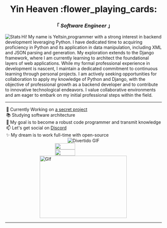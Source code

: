 
<head>
 <link rel="nesheet" href="styles.css">
</head>
<body>
 <div align="center" justify="center">
 
 <h1>Yin Heaven :flower_playing_cards: </h1>
 <h3> 「  <em>Software Engineer</em>  」 </h3>

 </div>

 <img align="left" alt="Stats" src="https://github.com/YinHeaven/YinHeaven/blob/main/Stats.js" />


 <p align="left" >
   Hi! My name is Yeltsin,programmer with a strong interest in backend development leveraging Python. I have dedicated time to acquiring proficiency in Python and its application in data manipulation, including XML and JSON parsing and generation. My exploration extends to the Django framework, where I am currently learning to architect the foundational layers of web applications. While my formal professional experience in development is nascent, I maintain a dedicated commitment to continuous learning through personal projects. I am actively seeking opportunities for collaboration to apply my knowledge of Python and Django, with the objective of professional growth as a backend developer and to contribute to innovative technological endeavors. I value collaborative environments and am eager to embark on my initial professional steps within the field.
 </p>

 ---
 <div style="display: flex; flex-direction: column; align-items: center;">
  <ul style="flex: 1; list-style: none; padding: 0; margin: 0;">
   <li>🔭 Currently Working on <a href="https://www.youtube.com/watch?v=dQw4w9WgXcQ" target="_blank">a secret project</a></li>
   <li>📚 Studying software architecture</li>
   <li>🏹 My goal is to become a robust code programmer and transmit knowledge</li>
   <li>📫 Let's get social on <a href="https://discordapp.com/" target="_blank">Discord</a></li>
   <li>✨ My dream is to work full-time with open-source</li>
  </ul>
  <div style="flex: 1; text-align: center;">
   <img alt="Divertido GIF" src="https://media.giphy.com/media/v1.Y2lkPTc5MGI3NjExaWU5eWd4h3IwamhuZ1lMmQwMTB6NTFpMiZlcD12MV9naWZzX3NlYXJjaCZjdD1n/a5viI92PAF89q/giphy.gif" style="max-width: 100%; height: auto;" />
  </div>
 </div>
 <div style="display: flex; flex-direction: column; align-items: center;">
   <img align="left" width="36%" src="https://github-readme-stats.vercel.app/api?username=YinHeaven&count_private=true&show_icons=true&theme=tokyonight"/>
   <img align="left" width="36%" src="https://github-readme-stats.vercel.app/api/top-langs/?username=YinHeaven&theme=tokyonight&layout=compact"/>
   <img align="left" wigth="36%" alt="GIf" src="https://media.giphy.com/media/v1.Y2lkPTc5MGI3NjExaWU5eWd4h3IwamhuZ1lMmQwMTB6NTFpMiZlcD12MV9naWZzX3NlYXJjaCZjdD1n/a5viI92PAF89q/giphy.gif" width="280" height="200"/>

 </div>
</body> 

---
 
